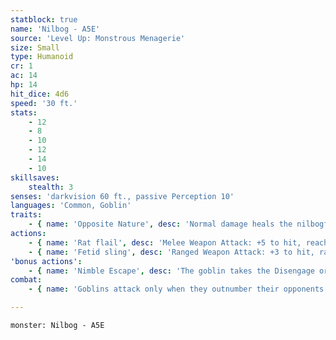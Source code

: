 ```yaml
---
statblock: true
name: 'Nilbog - A5E'
source: 'Level Up: Monstrous Menagerie'
size: Small
type: Humanoid
cr: 1
ac: 14
hp: 14
hit_dice: 4d6
speed: '30 ft.'
stats:
    - 12
    - 8
    - 10
    - 12
    - 14
    - 10
skillsaves:
    stealth: 3
senses: 'darkvision 60 ft., passive Perception 10'
languages: 'Common, Goblin'
traits:
    - { name: 'Opposite Nature', desc: 'Normal damage heals the nilbogfor the amount done. Nilbogs can only be harmed/damaged by healing magic. Their skin resists all otherforms of harm. Potions of healing deal acid damage toa nilbog equal to the amount of hit points they wouldnormally heal, and spells that restore hit pointsinstead deal necrotic damage.' }
actions:
    - { name: 'Rat flail', desc: 'Melee Weapon Attack: +5 to hit, reach 10 ft., one target. Hit: 9 (3d4 + 1) bludgeoning or piercing damage.' }
    - { name: 'Fetid sling', desc: 'Ranged Weapon Attack: +3 to hit, range 20/60 ft., one target. Hit: 3(1d6) bludgeoning damage, and the target must make a DC 14 Constitutionsaving throw. On a failure, the target is poisoned for 1minute.' }
'bonus actions':
    - { name: 'Nimble Escape', desc: 'The goblin takes the Disengage or Hide action.' }
combat:
    - { name: 'Goblins attack only when they outnumber their opponents', desc: 'They employ ambush, firing arrows from hiding and then using Nimble Escape to hide elsewhere. When they can, they turn an aspect of the battle to their advantage, attacking in darkness or from above or amongst traps and hazards. If a goblin is engaged in melee while not in an advantageous position, it attacks with its shortsword and then disengages. Unless a powerful leader forces them to stand their ground, goblins retreat once they no longer outnumber their enemy.' }

---
```

```statblock
monster: Nilbog - A5E
```
